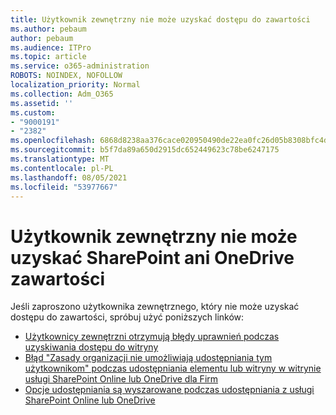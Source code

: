```yaml
---
title: Użytkownik zewnętrzny nie może uzyskać dostępu do zawartości
ms.author: pebaum
author: pebaum
ms.audience: ITPro
ms.topic: article
ms.service: o365-administration
ROBOTS: NOINDEX, NOFOLLOW
localization_priority: Normal
ms.collection: Adm_O365
ms.assetid: ''
ms.custom:
- "9000191"
- "2382"
ms.openlocfilehash: 6868d8238aa376cace020950490de22ea0fc26d05b8308bfc4d9e5f1fc992bf2
ms.sourcegitcommit: b5f7da89a650d2915dc652449623c78be6247175
ms.translationtype: MT
ms.contentlocale: pl-PL
ms.lasthandoff: 08/05/2021
ms.locfileid: "53977667"
---
```

# <a name="external-user-cannot-access-sharepoint-or-onedrive-content"></a>Użytkownik zewnętrzny nie może uzyskać SharePoint ani OneDrive zawartości

Jeśli zaproszono użytkownika zewnętrznego, który nie może uzyskać dostępu do zawartości, spróbuj użyć poniższych linków:

- [Użytkownicy zewnętrzni otrzymują błędy uprawnień podczas uzyskiwania dostępu do witryny](https://docs.microsoft.com/sharepoint/support/administration/access-denied-or-need-permission-error-sharepoint-online-or-onedrive-for-business)
- [Błąd "Zasady organizacji nie umożliwiają udostępniania tym użytkownikom" podczas udostępniania elementu lub witryny w witrynie usługi SharePoint Online lub OneDrive dla Firm](https://docs.microsoft.com/sharepoint/support/administration/organization-policies-do-not-allow-you-to-share-with-users-error)
- [Opcje udostępniania są wyszarowane podczas udostępniania z usługi SharePoint Online lub OneDrive](https://docs.microsoft.com/sharepoint/support/administration/sharing-options-grayed-out-when-sharing-from-sharepoint-online-or-onedrive)
